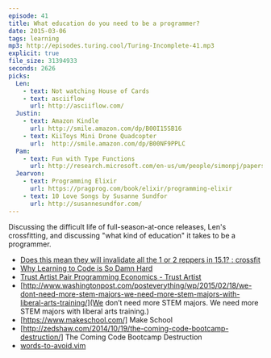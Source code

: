 ```yaml
---
episode: 41
title: What education do you need to be a programmer?
date: 2015-03-06
tags: learning
mp3: http://episodes.turing.cool/Turing-Incomplete-41.mp3
explicit: true
file_size: 31394933
seconds: 2626
picks:
  Len:
    - text: Not watching House of Cards
    - text: asciiflow
      url: http://asciiflow.com/
  Justin:
    - text: Amazon Kindle
      url: http://smile.amazon.com/dp/B00I15SB16
    - text: KiiToys Mini Drone Quadcopter
      url:  http://smile.amazon.com/dp/B00NF9PPLC
  Pam:
    - text: Fun with Type Functions
      url: http://research.microsoft.com/en-us/um/people/simonpj/papers/assoc-types/fun-with-type-funs/typefun.pdf
  Jearvon:
    - text: Programming Elixir
      url: https://pragprog.com/book/elixir/programming-elixir
    - text: 10 Love Songs by Susanne Sundfor
      url: http://susannesundfor.com/
---
```


Discussing the difficult life of full-season-at-once releases, Len's crossfitting, and discussing "what kind of education" it takes to be a
programmer.

* [Does this mean they will invalidate all the 1 or 2 reppers in 15.1? : crossfit](http://www.reddit.com/r/crossfit/comments/2xkjo3/does_this_mean_they_will_invalidate_all_the_1_or/)
* [Why Learning to Code is So Damn Hard](http://www.vikingcodeschool.com/posts/why-learning-to-code-is-so-damn-hard)
* [Trust Artist Pair Programming Economics - Trust Artist](http://trustartist.com/2015/01/27/pair-programming-economics/)
* [http://www.washingtonpost.com/posteverything/wp/2015/02/18/we-dont-need-more-stem-majors-we-need-more-stem-majors-with-liberal-arts-training/](We don’t need more STEM majors. We need more STEM majors with liberal arts training.)
* [https://www.makeschool.com/] Make School
* [http://zedshaw.com/2014/10/19/the-coming-code-bootcamp-destruction/] The Coming Code Bootcamp Destruction
* [words-to-avoid.vim](https://github.com/nicholaides/words-to-avoid.vim)

